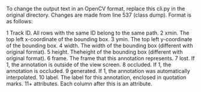 
To change the output text in an OpenCV format, replace this cli.py in the original directory.
Changes are made from line 537 (class dump). Format is as follows:

1   Track ID. All rows with the same ID belong to the same path.
2   xmin. The top left x-coordinate of the bounding box.
3   ymin. The top left y-coordinate of the bounding box.
4   width. The width of the bounding box (different with original format).
5   height. Theheight of the bounding box (different with original format).
6   frame. The frame that this annotation represents.
7   lost. If 1, the annotation is outside of the view screen.
8   occluded. If 1, the annotation is occluded.
9   generated. If 1, the annotation was automatically interpolated.
10  label. The label for this annotation, enclosed in quotation marks.
11+ attributes. Each column after this is an attribute.

